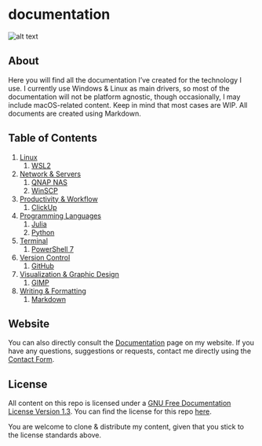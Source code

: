 # documentation

![alt text](https://pabloagn.com/wp-content/uploads/2023/04/documentation-cover-image.jpg "Documentation Cover Image")

## About
Here you will find all the documentation I’ve created for the technology I use. I currently use Windows & Linux as main drivers, so most of the documentation will not be platform agnostic, though occasionally, I may include macOS-related content. Keep in mind that most cases are WIP. All documents are created using Markdown.

## Table of Contents
1. [Linux](https://github.com/pabloagn/documentation/tree/master/linux)
	1. [WSL2](https://github.com/pabloagn/documentation/blob/master/linux/wsl2.md)
2. [Network & Servers](https://github.com/pabloagn/documentation/tree/master/network-and-servers)
	1. [QNAP NAS](https://github.com/pabloagn/documentation/blob/master/network-and-servers/qnap-nas.md)
	2. [WinSCP](https://github.com/pabloagn/documentation/blob/master/network-and-servers/winscp.md)
3. [Productivity & Workflow](https://github.com/pabloagn/documentation/tree/master/productivity-and-workflow)
	1. [ClickUp](https://github.com/pabloagn/documentation/blob/master/productivity-and-workflow/clickup.md)
4. [Programming Languages](https://github.com/pabloagn/documentation/tree/master/programming-languages)
	1. [Julia](https://github.com/pabloagn/documentation/blob/master/programming-languages/julia.md)
	2. [Python](https://github.com/pabloagn/documentation/blob/master/programming-languages/python.md)
5. [Terminal](https://github.com/pabloagn/documentation/tree/master/terminal)
	1. [PowerShell 7](https://github.com/pabloagn/documentation/blob/master/terminal/powershell-7.md)
6. [Version Control](https://github.com/pabloagn/documentation/tree/master/version-control)
	1. [GitHub](https://github.com/pabloagn/documentation/blob/master/version-control/github.md)
7. [Visualization & Graphic Design](https://github.com/pabloagn/documentation/tree/master/visualization-and-graphic-design)
	1. [GIMP](https://github.com/pabloagn/documentation/blob/master/visualization-and-graphic-design/gimp.md)
8. [Writing & Formatting](https://github.com/pabloagn/documentation/tree/master/writing-and-formatting)
	1. [Markdown](https://github.com/pabloagn/documentation/blob/master/writing-and-formatting/markdown.md)

## Website
You can also directly consult the [Documentation](https://pabloagn.com/documentation/) page on my website.
If you have any questions, suggestions or requests, contact me directly using the [Contact Form](https://pabloagn.com/contact/).

## License
All content on this repo is licensed under a [GNU Free Documentation License Version 1.3](https://www.gnu.org/licenses/fdl-1.3.en.html). You can find the license for this repo [here](https://github.com/pabloagn/documentation/blob/master/LICENSE).

You are welcome to clone & distribute my content, given that you stick to the license standards above.